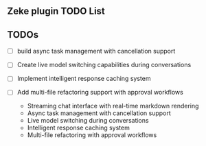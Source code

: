 ## Zeke plugin TODO List
## TODOs
- [ ] build async task management with cancellation support
- [ ] Create live model switching capabilities during conversations
- [ ] Implement intelligent response caching system
- [ ] Add multi-file refactoring support with approval workflows

  - Streaming chat interface with real-time markdown rendering
  - Async task management with cancellation support
  - Live model switching during conversations
  - Intelligent response caching system
  - Multi-file refactoring with approval workflows

